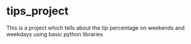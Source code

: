 # tips_project
This is a project which tells about the tip percentage on weekends and weekdays using basic python libraries 

